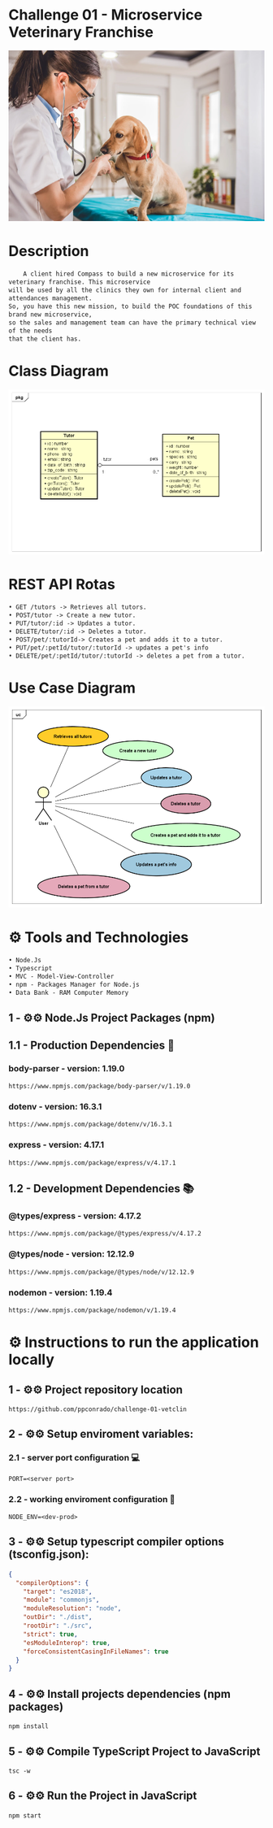 # Challenge 01 - Microservice Veterinary Franchise

![ppconrado github img](https://raw.githubusercontent.com/ppconrado/bds-assets/master/img/vetclin.png)

# Description

```
    A client hired Compass to build a new microservice for its veterinary franchise. This microservice
will be used by all the clinics they own for internal client and attendances management.
So, you have this new mission, to build the POC foundations of this brand new microservice,
so the sales and management team can have the primary technical view of the needs
that the client has.
```

# Class Diagram

![ppconrado github img](https://raw.githubusercontent.com/ppconrado/bds-assets/master/img/vetclin-class-diagram.png)

# REST API Rotas

```
• GET /tutors -> Retrieves all tutors.
• POST/tutor -> Create a new tutor.
• PUT/tutor/:id -> Updates a tutor.
• DELETE/tutor/:id -> Deletes a tutor.
• POST/pet/:tutorId-> Creates a pet and adds it to a tutor.
• PUT/pet/:petId/tutor/:tutorId -> updates a pet's info
• DELETE/pet/:petId/tutor/:tutorId -> deletes a pet from a tutor.
```

# Use Case Diagram

![ppconrado github img](https://raw.githubusercontent.com/ppconrado/bds-assets/master/img/vetclin-use-case-diagram.png)

# ⚙ Tools and Technologies

```
• Node.Js
• Typescript
• MVC - Model-View-Controller
• npm - Packages Manager for Node.js
• Data Bank - RAM Computer Memory
```

## 1 - ⚙⚙ Node.Js Project Packages (npm)

## 1.1 - Production Dependencies 🎉

### body-parser - version: 1.19.0

```
https://www.npmjs.com/package/body-parser/v/1.19.0
```

### dotenv - version: 16.3.1

```
https://www.npmjs.com/package/dotenv/v/16.3.1
```

### express - version: 4.17.1

```
https://www.npmjs.com/package/express/v/4.17.1
```

## 1.2 - Development Dependencies 📚

### @types/express - version: 4.17.2

```
https://www.npmjs.com/package/@types/express/v/4.17.2
```

### @types/node - version: 12.12.9

```
https://www.npmjs.com/package/@types/node/v/12.12.9
```

### nodemon - version: 1.19.4

```
https://www.npmjs.com/package/nodemon/v/1.19.4
```

# ⚙ Instructions to run the application locally

## 1 - ⚙⚙ Project repository location

```
https://github.com/ppconrado/challenge-01-vetclin
```

## 2 - ⚙⚙ Setup enviroment variables:

### 2.1 - server port configuration 💻

```
PORT=<server port>
```

### 2.2 - working enviroment configuration 🦺

```
NODE_ENV=<dev-prod>
```

## 3 - ⚙⚙ Setup typescript compiler options (tsconfig.json):

```json
{
  "compilerOptions": {
    "target": "es2018",
    "module": "commonjs",
    "moduleResolution": "node",
    "outDir": "./dist",
    "rootDir": "./src",
    "strict": true,
    "esModuleInterop": true,
    "forceConsistentCasingInFileNames": true
  }
}
```

## 4 - ⚙⚙ Install projects dependencies (npm packages)

```
npm install
```

## 5 - ⚙⚙ Compile TypeScript Project to JavaScript

```
tsc -w
```

## 6 - ⚙⚙ Run the Project in JavaScript

```
npm start
```
